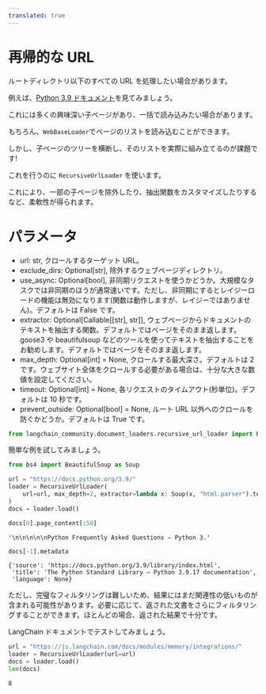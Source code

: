 ```yaml
---
translated: true
---
```


# 再帰的な URL

ルートディレクトリ以下のすべての URL を処理したい場合があります。

例えば、[Python 3.9 ドキュメント](https://docs.python.org/3.9/)を見てみましょう。

これには多くの興味深い子ページがあり、一括で読み込みたい場合があります。

もちろん、`WebBaseLoader`でページのリストを読み込むことができます。

しかし、子ページのツリーを横断し、そのリストを実際に組み立てるのが課題です!

これを行うのに `RecursiveUrlLoader` を使います。

これにより、一部の子ページを除外したり、抽出関数をカスタマイズしたりするなど、柔軟性が得られます。

# パラメータ

- url: str, クロールするターゲット URL。
- exclude_dirs: Optional[str], 除外するウェブページディレクトリ。
- use_async: Optional[bool], 非同期リクエストを使うかどうか。大規模なタスクでは非同期のほうが通常速いです。ただし、非同期にするとレイジーロードの機能は無効になります(関数は動作しますが、レイジーではありません)。デフォルトは False です。
- extractor: Optional[Callable[[str], str]], ウェブページからドキュメントのテキストを抽出する関数。デフォルトではページをそのまま返します。goose3 や beautifulsoup などのツールを使ってテキストを抽出することをお勧めします。デフォルトではページをそのまま返します。
- max_depth: Optional[int] = None, クロールする最大深さ。デフォルトは 2 です。ウェブサイト全体をクロールする必要がある場合は、十分な大きな数値を設定してください。
- timeout: Optional[int] = None, 各リクエストのタイムアウト(秒単位)。デフォルトは 10 秒です。
- prevent_outside: Optional[bool] = None, ルート URL 以外へのクロールを防ぐかどうか。デフォルトは True です。

```python
from langchain_community.document_loaders.recursive_url_loader import RecursiveUrlLoader
```

簡単な例を試してみましょう。

```python
from bs4 import BeautifulSoup as Soup

url = "https://docs.python.org/3.9/"
loader = RecursiveUrlLoader(
    url=url, max_depth=2, extractor=lambda x: Soup(x, "html.parser").text
)
docs = loader.load()
```

```python
docs[0].page_content[:50]
```

```output
'\n\n\n\n\nPython Frequently Asked Questions — Python 3.'
```

```python
docs[-1].metadata
```

```output
{'source': 'https://docs.python.org/3.9/library/index.html',
 'title': 'The Python Standard Library — Python 3.9.17 documentation',
 'language': None}
```

ただし、完璧なフィルタリングは難しいため、結果にはまだ関連性の低いものが含まれる可能性があります。必要に応じて、返された文書をさらにフィルタリングすることができます。ほとんどの場合、返された結果で十分です。

LangChain ドキュメントでテストしてみましょう。

```python
url = "https://js.langchain.com/docs/modules/memory/integrations/"
loader = RecursiveUrlLoader(url=url)
docs = loader.load()
len(docs)
```

```output
8
```
